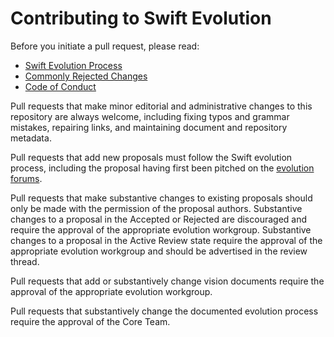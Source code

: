 # Contributing to Swift Evolution

Before you initiate a pull request, please read:

* [Swift Evolution Process](process.md)
* [Commonly Rejected Changes](commonly_proposed.md)
* [Code of Conduct](https://www.swift.org/code-of-conduct/)

Pull requests that make minor editorial and administrative changes to this repository are always welcome, including fixing typos and grammar mistakes, repairing links, and maintaining document and repository metadata.

Pull requests that add new proposals must follow the Swift evolution process, including the proposal having first been pitched on the [evolution forums](https://forums.swift.org/c/evolution/pitches/5).

Pull requests that make substantive changes to existing proposals should only be made with the permission of the proposal authors.  Substantive changes to a proposal in the Accepted or Rejected are discouraged and require the approval of the appropriate evolution workgroup.  Substantive changes to a proposal in the Active Review state require the approval of the appropriate evolution workgroup and should be advertised in the review thread.

Pull requests that add or substantively change vision documents require the approval of the appropriate evolution workgroup.

Pull requests that substantively change the documented evolution process require the approval of the Core Team.
